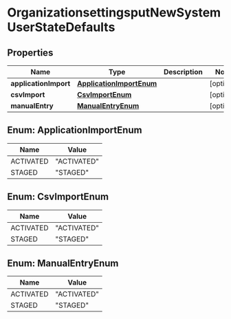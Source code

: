 # OrganizationsettingsputNewSystemUserStateDefaults

## Properties
Name | Type | Description | Notes
------------ | ------------- | ------------- | -------------
**applicationImport** | [**ApplicationImportEnum**](#ApplicationImportEnum) |  |  [optional]
**csvImport** | [**CsvImportEnum**](#CsvImportEnum) |  |  [optional]
**manualEntry** | [**ManualEntryEnum**](#ManualEntryEnum) |  |  [optional]

<a name="ApplicationImportEnum"></a>
## Enum: ApplicationImportEnum
Name | Value
---- | -----
ACTIVATED | &quot;ACTIVATED&quot;
STAGED | &quot;STAGED&quot;

<a name="CsvImportEnum"></a>
## Enum: CsvImportEnum
Name | Value
---- | -----
ACTIVATED | &quot;ACTIVATED&quot;
STAGED | &quot;STAGED&quot;

<a name="ManualEntryEnum"></a>
## Enum: ManualEntryEnum
Name | Value
---- | -----
ACTIVATED | &quot;ACTIVATED&quot;
STAGED | &quot;STAGED&quot;
